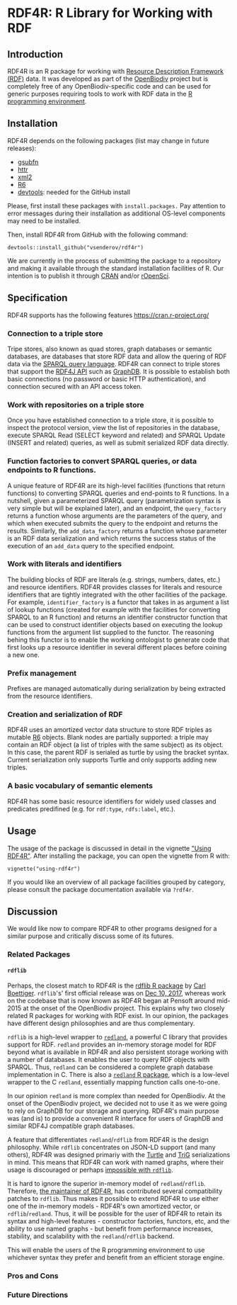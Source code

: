 # RDF4R: R Library for Working with RDF

## Introduction

RDF4R is an R package for working with [Resource Description Framework (RDF)](https://www.w3.org/RDF/) data. It was developed as part of the [OpenBiodiv](http://openbiodiv.net) project but is completely free of any OpenBiodiv-specific code and can be used for generic purposes requiring tools to work with RDF data in the [R programming environment](https://www.r-project.org/).

## Installation

RDF4R depends on the following packages (list may change in future releases):

- [gsubfn](https://cran.r-project.org/web/packages/gsubfn/index.html)
- [httr](https://cran.r-project.org/web/packages/httr/vignettes/quickstart.html)
- [xml2](https://cran.r-project.org/web/packages/xml2/index.html)
- [R6](https://cran.r-project.org/web/packages/R6/vignettes/Introduction.html)
- [devtools](https://cran.r-project.org/web/packages/devtools/index.html): needed for the GitHub install

Please, first install these packages with `install.packages.` Pay attention to error messages during their installation as additional OS-level components may need to be installed.

Then, install RDF4R from GitHub with the following command:

```
devtools::install_github("vsenderov/rdf4r")
```

We are currently in the process of submitting the package to a repository and making it available through the standard installation facilities of R. Our intention is to publish it through [CRAN](https://cran.r-project.org/) and/or [rOpenSci](https://github.com/ropensci/onboarding).

## Specification

RDF4R supports has the following features
https://cran.r-project.org/
### Connection to a triple store

Tripe stores, also known as quad stores, graph databases or semantic databases, are databases that store RDF data and allow the quering of RDF data via the [SPARQL query language](https://www.w3.org/TR/rdf-sparql-query/). RDF4R can connect to triple stores that support the [RDF4J API](http://docs.rdf4j.org/rest-api/) such as [GraphDB](http://graphdb.ontotext.com/). It is possible to establish both basic connections (no password or basic HTTP authentication), and connection secured with an API access token.

### Work with repositories on a triple store

Once you have established connection to a triple store, it is possible to inspect the protocol version, view the list of repositories in the database, execute SPARQL Read (SELECT keyword and related) and SPARQL Update (INSERT and related) queries, as well as submit serialized RDF data directly.

### Function factories to convert SPARQL queries, or data endpoints to R functions.

A unique feature of RDF4R are its high-level facilities (functions that return functions) to converting SPARQL queries and end-points to R functions. In a nutshell, given a parameterized SPARQL query (parametrization syntax is very simple but will be explained later), and an endpoint, the `query_factory` returns a function whose arguments are the parameters of the query, and which when executed submits the query to the endpoint and returns the results. Similarly, the `add_data_factory` returns a function whose parameter is an RDF data serialization and which returns the success status of the execution of an `add_data` query to the specified endpoint.

### Work with literals and identifiers

The building blocks of RDF are literals (e.g. strings, numbers, dates, etc.) and resource identifiers. RDF4R provides classes for literals and resource identifiers that are tightly integrated with the other facilities of the package. For example, `identifier_factory` is a functor that takes in as argument a list of lookup functions (created for example with the facilities for converting SPARQL to an R function) and returns an identifier constructor function that can be used to construct identifier objects based on executing the lookup functions from the argument list supplied to the functor. The reasoning behing this functor is to enable the working ontologist to generate code that first looks up a resource identifier in several different places before coining a new one.

### Prefix management

Prefixes are managed automatically during serialization by being extracted from the resource identifiers.

### Creation and serialization of RDF

RDF4R uses an amortized vector data structure to store RDF triples as mutable [R6](https://cran.r-project.org/web/packages/R6/vignettes/Introduction.html) objects. Blank nodes are partially supported: a triple may contain an RDF object (a list of triples with the same subject) as its object. In this case, the parent RDF is serialed as turtle by using the bracket syntax. Current serialization only supports Turtle and only supports adding new triples.

### A basic vocabulary of semantic elements

RDF4R has some basic resource identifiers for widely used classes and predicates predifined (e.g. for `rdf:type`, `rdfs:label`, etc.).

## Usage

The usage of the package is discussed in detail in the vignette ["Using RDF4R"](vignettes/using-rdf4r.Rmd). After installing the package, you can open the vignette from R with:

```
vignette("using-rdf4r")
```

If you would like an overview of all package facilities grouped by category, please consult the package documentation available via `?rdf4r`.

## Discussion

We would like now to compare RDF4R to other programs designed for a similar purpose and critically discuss some of its futures.

### Related Packages

#### `rdflib`

Perhaps, the closest match to RDF4R is the [rdflib R package](https://github.com/ropensci/rdflib.git) by [Carl Boettiger](https://github.com/cboettig). `rdflib`'s' first official release was on [Dec 10, 2017](https://github.com/ropensci/rdflib/releases/tag/0.0.1), whereas work on the codebase that is now known as RDF4R began at Pensoft around mid-2015 at the onset of the OpenBiodiv project. This explains why two closely related R packages for working with RDF exist. In our opinion, the packages have different design philosophies and are thus complementary.

`rdflib` is a high-level wrapper to [`redland`](http://librdf.org/), a powerful C library that provides support for RDF. `redland` provides an in-memory storage model for RDF beyond what is available in RDF4R and also persistent storage working with a number of databases. It enables the user to query RDF objects with SPARQL. Thus, `redland` can be considered a complete graph database implementation in C. There is also a [`redland` R package](https://cran.r-project.org/web/packages/redland/index.html), which is a low-level wrapper to the C `redland`, essentially mapping function calls one-to-one.

In our opinion `redland` is more complex than needed for OpenBiodiv. At the onset of the OpenBiodiv project, we decided not to use it as we were going to rely on GraphDB for our storage and querying. RDF4R's main purpose was (and is) to provide a convenient R interface for users of GraphDB and similar RDF4J compatible graph databases.

A feature that differentiates `redland`/`rdflib` from RDF4R is the design philosophy. While `rdflib` concentrates on JSON-LD support (and many others), RDF4R was designed primariy with the [Turtle](https://www.w3.org/TR/turtle/) and [TriG](https://www.w3.org/TR/trig/) serializations in mind. This means that RDF4R can work with named graphs, where their usage is discouraged or perhaps [impossible with `rdflib`](https://github.com/ropensci/rdflib/issues/23).

It is hard to ignore the superior in-memory model of `redland`/`rdflib`. Therefore, [the maintainer of RDF4R](@https://github.com/vsenderov/), has contributed several compatibility patches to `rdflib`. Thus makes it possible to extend RDF4R to use either one of the in-memory models - RDF4R's own amortized vector, or `rdflib`/`redland`. Thus, it will be possible for the user of RDF4R to retain its syntax and high-level features - constructor factories, functors, etc, and the ability to use named graphs - but benefit from performance increases, stability, and scalability with the `redland`/`rdflib` backend.

This will enable the users of the R programming environment to use whichever syntax they prefer and benefit from an efficient storage engine.

### Pros and Cons

### Future Directions